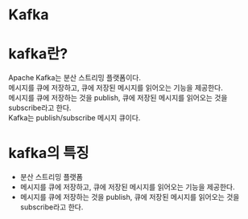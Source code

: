 # Kafka

# kafka란?

Apache Kafka는 분산 스트리밍 플랫폼이다.   
메시지를 큐에 저장하고, 큐에 저장된 메시지를 읽어오는 기능을 제공한다.    
메시지를 큐에 저장하는 것을 publish, 큐에 저장된 메시지를 읽어오는 것을 subscribe라고 한다.    
Kafka는 publish/subscribe 메시지 큐이다.

# kafka의 특징

- 분산 스트리밍 플랫폼
- 메시지를 큐에 저장하고, 큐에 저장된 메시지를 읽어오는 기능을 제공한다.
- 메시지를 큐에 저장하는 것을 publish, 큐에 저장된 메시지를 읽어오는 것을 subscribe라고 한다.
